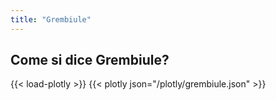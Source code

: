 ```yaml
---
title: "Grembiule"
---
```


## Come si dice Grembiule?

{{< load-plotly >}}
{{< plotly json="/plotly/grembiule.json" >}}